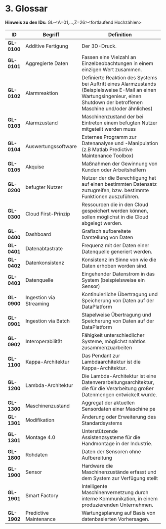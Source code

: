 # 3. Glossar

**Hinweis zu den IDs:** GL-<A=01,...,Z=26><fortlaufend Hochzählen>


| ID                                | Begriff             | Definition                                                                                                                                                                      |
|-----------------------------------|---------------------|---------------------------------------------------------------------------------------------------------------------------------------------------------------------------------|
| <a name="GL-0100">**GL-0100**</a> | Additive Fertigung  | Der 3D-Druck.                                                                                                                                                                   |
| <a name="GL-0101">**GL-0101**</a> | Aggregierte Daten   | Fassen eine Vielzahl an Einzelbeobachtungen in einem einzigen Wert zusammen.                                                                                                   |
| <a name="GL-0102">**GL-0102**</a> | Alarmreaktion       | Definierte Reaktion des Systems bei Auftritt eines Alarmzustands (Beispielsweise E-Mail an einen Wartungsingenieur, einen Shutdown der betroffenen Maschine und/oder ähnliches) |
| <a name="GL-0103">**GL-0103**</a> | Alarmzustand        | Maschinenzustand der bei Eintreten einem befugten Nutzer mitgeteilt werden muss                                                                                                 |
| <a name="GL-0104">**GL-0104**</a> | Auswertungssoftware | Externes Programm zur Datenanalyse und -Manipulation (z.B Matlab Predictive Maintenance Toolbox)                                                                                |
| <a name="GL-0105">**GL-0105**</a> | Akquise | Maßnahmen der Gewinnung von Kunden oder Arbeitshelfern                                                                               |
| <a name="GL-0200">**GL-0200**</a> | befugter Nutzer     | Nutzer der die Berechtigung hat auf einen bestimmten Datensatz zuzugreifen, bzw. bestimmte Funktionen auszuführen.                                                              |
| <a name="GL-0300">**GL-0300**</a> | Cloud First-Prinzip | Ressourcen die in den Cloud gespeichert werden können, sollen möglichst in die Cloud abgelegt werden.                                                                            |
| <a name="GL-0400">**GL-0400**</a> | Dashboard           | Grafisch aufbereitete Darstellung von Daten                                                                                                                                     |
| <a name="GL-0401">**GL-0401**</a> | Datenabtastrate     | Frequenz mit der Daten einer Datenquelle generiert werden.                                                                                                                      |
| <a name="GL-0402">**GL-0402**</a> | Datenkonsistenz     | Konsistenz im Sinne von wie die Daten erhoben worden sind.                                                                                                                      |
| <a name="GL-0403">**GL-0403**</a> | Datenquelle         | Eingehender Datenstrom in das System (beispielsweise ein Sensor)                                                                                                                |
| <a name="GL-0900">**GL-0900**</a> | Ingestion via Streaming       | Kontinuierliche Übertragung und Speicherung von Daten auf der DataPlatform                                                                              |
| <a name="GL-0901">**GL-0901**</a> |  Ingestion via Batch      | Stapelweise Übertragung und Speicherung von Daten auf der DataPlatform                                                                              |
| <a name="GL-0902">**GL-0902**</a> |  Interoperabilität      | Fähigkeit unterschiedlicher Systeme, möglichst nahtlos zusammenzuarbeiten                                                                          |
| <a name="GL-1100">**GL-1100**</a> |  Kappa-Architektur      | Das  Pendant  zur  Lambdaarchitektur  ist  die  Kappa-Architektur.                                                                       |
| <a name="GL-1200">**GL-1200**</a> |  Lambda-Architektur      | Die Lambda-Architektur ist eine Datenverarbeitungsarchitektur, die für die Verarbeitung großer Datenmengen entwickelt wurde.                                                                       |
| <a name="GL-1300">**GL-1300**</a> | Maschinenzustand    | Aggregat der aktuellen Sensordaten einer Maschine                  pe                                                                                                             |
| <a name="GL-1301">**GL-1301**</a> | Modifikation        | Änderung oder Erweiterung des Standardsystems                                                                                                                                   |
| <a name="GL-1301">**GL-1301**</a> | Montage 4.0         | Unterstützende Assistenzsysteme für die Handmontage in der Industrie.                                                                                                           |
| <a name="GL-1800">**GL-1800**</a> | Rohdaten            | Daten der Sensoren ohne Aufbereitung                                                                                                                                            |
| <a name="GL-1900">**GL-1900**</a> | Sensor              | Hardware die Maschinenzustände erfasst und dem System zur Verfügung stellt                                                                                                      |
| <a name="GL-1901">**GL-1901**</a> | Smart Factory       | Intelligente Maschinenvernetzung durch interne Kommunikation, in einem produzierenden Unternehmen.                                                                              |
| <a name="GL-1901">**GL-1902**</a> | Predictive Maintenance       | Wartungsplanung auf Basis von datenbasierten Vorhersagen.                                                                              |
